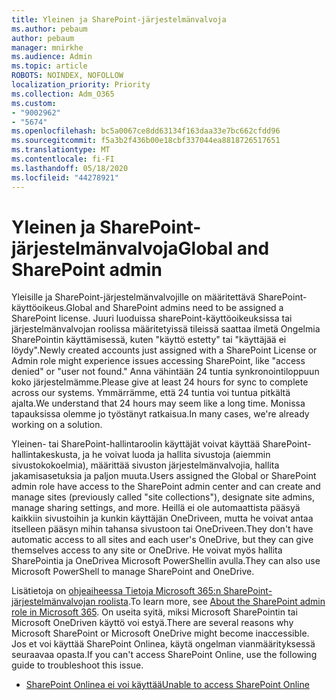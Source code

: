 ```yaml
---
title: Yleinen ja SharePoint-järjestelmänvalvoja
ms.author: pebaum
author: pebaum
manager: mnirkhe
ms.audience: Admin
ms.topic: article
ROBOTS: NOINDEX, NOFOLLOW
localization_priority: Priority
ms.collection: Adm_O365
ms.custom:
- "9002962"
- "5674"
ms.openlocfilehash: bc5a0067ce8dd63134f163daa33e7bc662cfdd96
ms.sourcegitcommit: f5a3b2f436b00e18cbf337044ea8818726517651
ms.translationtype: MT
ms.contentlocale: fi-FI
ms.lasthandoff: 05/18/2020
ms.locfileid: "44278921"
---
```

# <a name="global-and-sharepoint-admin"></a><span data-ttu-id="3b82c-102">Yleinen ja SharePoint-järjestelmänvalvoja</span><span class="sxs-lookup"><span data-stu-id="3b82c-102">Global and SharePoint admin</span></span>

<span data-ttu-id="3b82c-103">Yleisille ja SharePoint-järjestelmänvalvojille on määritettävä SharePoint-käyttöoikeus.</span><span class="sxs-lookup"><span data-stu-id="3b82c-103">Global and SharePoint admins need to be assigned a SharePoint license.</span></span> <span data-ttu-id="3b82c-104">Juuri luoduissa sharePoint-käyttöoikeuksissa tai järjestelmänvalvojan roolissa määritetyissä tileissä saattaa ilmetä Ongelmia SharePointin käyttämisessä, kuten "käyttö estetty" tai "käyttäjää ei löydy".</span><span class="sxs-lookup"><span data-stu-id="3b82c-104">Newly created accounts just assigned with a SharePoint License or Admin role might experience issues accessing SharePoint, like "access denied" or "user not found."</span></span> <span data-ttu-id="3b82c-105">Anna vähintään 24 tuntia synkronointiloppuun koko järjestelmämme.</span><span class="sxs-lookup"><span data-stu-id="3b82c-105">Please give at least 24 hours for sync to complete across our systems.</span></span> <span data-ttu-id="3b82c-106">Ymmärrämme, että 24 tuntia voi tuntua pitkältä ajalta.</span><span class="sxs-lookup"><span data-stu-id="3b82c-106">We understand that 24 hours may seem like a long time.</span></span> <span data-ttu-id="3b82c-107">Monissa tapauksissa olemme jo työstänyt ratkaisua.</span><span class="sxs-lookup"><span data-stu-id="3b82c-107">In many cases, we're already working on a solution.</span></span>

<span data-ttu-id="3b82c-108">Yleinen- tai SharePoint-hallintaroolin käyttäjät voivat käyttää SharePoint-hallintakeskusta, ja he voivat luoda ja hallita sivustoja (aiemmin sivustokokoelmia), määrittää sivuston järjestelmänvalvojia, hallita jakamisasetuksia ja paljon muuta.</span><span class="sxs-lookup"><span data-stu-id="3b82c-108">Users assigned the Global or SharePoint admin role have access to the SharePoint admin center and can create and manage sites (previously called "site collections"), designate site admins, manage sharing settings, and more.</span></span> <span data-ttu-id="3b82c-109">Heillä ei ole automaattista pääsyä kaikkiin sivustoihin ja kunkin käyttäjän OneDriveen, mutta he voivat antaa itselleen pääsyn mihin tahansa sivustoon tai OneDriveen.</span><span class="sxs-lookup"><span data-stu-id="3b82c-109">They don't have automatic access to all sites and each user's OneDrive, but they can give themselves access to any site or OneDrive.</span></span> <span data-ttu-id="3b82c-110">He voivat myös hallita SharePointia ja OneDrivea Microsoft PowerShellin avulla.</span><span class="sxs-lookup"><span data-stu-id="3b82c-110">They can also use Microsoft PowerShell to manage SharePoint and OneDrive.</span></span>

<span data-ttu-id="3b82c-111">Lisätietoja on [ohjeaiheessa Tietoja Microsoft 365:n SharePoint-järjestelmänvalvojan roolista](https://docs.microsoft.com/sharepoint/sharepoint-admin-role).</span><span class="sxs-lookup"><span data-stu-id="3b82c-111">To learn more, see [About the SharePoint admin role in Microsoft 365](https://docs.microsoft.com/sharepoint/sharepoint-admin-role).</span></span>
<span data-ttu-id="3b82c-112">On useita syitä, miksi Microsoft SharePointin tai Microsoft OneDriven käyttö voi estyä.</span><span class="sxs-lookup"><span data-stu-id="3b82c-112">There are several reasons why Microsoft SharePoint or Microsoft OneDrive might become inaccessible.</span></span> <span data-ttu-id="3b82c-113">Jos et voi käyttää SharePoint Onlinea, käytä ongelman vianmäärityksessä seuraavaa opasta.</span><span class="sxs-lookup"><span data-stu-id="3b82c-113">If you can't access SharePoint Online, use the following guide to troubleshoot this issue.</span></span>

- [<span data-ttu-id="3b82c-114">SharePoint Onlinea ei voi käyttää</span><span class="sxs-lookup"><span data-stu-id="3b82c-114">Unable to access SharePoint Online</span></span>](https://docs.microsoft.com/sharepoint/troubleshoot/sharing-and-permissions/sharepoint-online-inaccessible)

